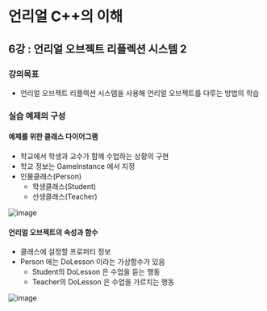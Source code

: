 
# 언리얼 C++의 이해
## 6강 : 언리얼 오브젝트 리플렉션 시스템 2
### 강의목표
* 언리얼 오브젝트 리플렉션 시스템을 사용해 언리얼 오브젝트를 다루는 방법의 학습 

### 실습 예제의 구성
#### 예제를 위한 클래스 다이어그램
* 학교에서 학생과 교수가 함께 수업하는 상황의 구현
* 학교 정보는 GameInstance 에서 지정
* 인물클래스(Person)
  * 학생클래스(Student)
  * 선생클래스(Teacher)
  
 
![image](https://github.com/spade8/study/assets/37619294/96f5c387-35e5-4322-9d80-d5c3d7ca3444)

#### 언리얼 오브젝트의 속성과 함수 
* 클래스에 설정할 프로퍼티 정보
* Person 에는 DoLesson 이라는 가상함수가 있음
  * Student의 DoLesson 은 수업을 듣는 행동
  * Teacher의 DoLesson 은 수업을 가르치는 행동

 ![image](https://github.com/spade8/study/assets/37619294/7c57464b-105f-4183-b4e2-42dcdd8cdc49)
